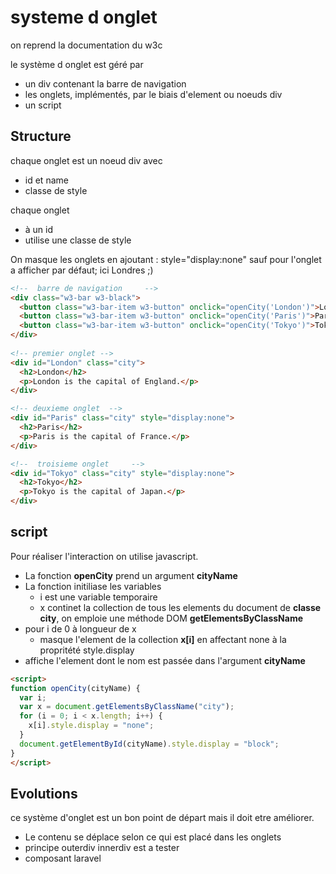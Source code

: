 # systeme d onglet

on reprend la documentation du w3c

le système d onglet est géré par 
- un div contenant la barre de navigation
- les onglets, implémentés, par le biais d'element ou noeuds div
- un script

## Structure

chaque onglet est un noeud div avec
- id et name 
- classe de style 
  
chaque onglet 
- à un id
- utilise une classe de style

On masque les onglets en ajoutant : style="display:none" sauf pour l'onglet a afficher par défaut; ici Londres ;)

```html
<!--  barre de navigation     -->
<div class="w3-bar w3-black">
  <button class="w3-bar-item w3-button" onclick="openCity('London')">London</button>
  <button class="w3-bar-item w3-button" onclick="openCity('Paris')">Paris</button>
  <button class="w3-bar-item w3-button" onclick="openCity('Tokyo')">Tokyo</button>
</div>
 
<!-- premier onglet -->
<div id="London" class="city">
  <h2>London</h2>
  <p>London is the capital of England.</p>
</div>

<!-- deuxieme onglet  -->
<div id="Paris" class="city" style="display:none">
  <h2>Paris</h2>
  <p>Paris is the capital of France.</p>
</div>

<!--  troisieme onglet     -->
<div id="Tokyo" class="city" style="display:none">
  <h2>Tokyo</h2>
  <p>Tokyo is the capital of Japan.</p>
</div>
```
## script

Pour réaliser l'interaction on utilise javascript. 

- La fonction **openCity**  prend un argument **cityName**
- La fonction initiliase les variables
  - i est une variable temporaire 
  - x continet la collection de tous les elements du document de **classe city**, on emploie une méthode DOM **getElementsByClassName**
- pour i de 0 à longueur de x
  - masque l'element de la collection **x[i]** en affectant none à la propritété style.display
- affiche l'element dont le nom est passée dans l'argument **cityName**
 
```html
<script>
function openCity(cityName) {
  var i;
  var x = document.getElementsByClassName("city");
  for (i = 0; i < x.length; i++) {
    x[i].style.display = "none";
  }
  document.getElementById(cityName).style.display = "block";
}
</script>
```


## Evolutions
ce système d'onglet est un bon point de départ mais il doit etre améliorer.
- Le contenu se déplace selon ce qui est placé dans les onglets
- principe outerdiv innerdiv est a tester
- composant laravel

